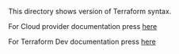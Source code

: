 This directory shows version of Terraform syntax.

For Cloud provider documentation press [here](https://registry.terraform.io/namespaces/hashicorp)

For Terraform Dev documentation press [here](https://developer.hashicorp.com/terraform/docs)